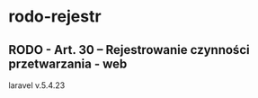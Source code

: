 # rodo-rejestr
RODO - Art. 30 – Rejestrowanie czynności przetwarzania - web
------------------
laravel v.5.4.23
